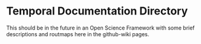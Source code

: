 # Temporal Documentation Directory

This should be in the future in an Open Science Framework with some brief descriptions and routmaps here in the github-wiki pages.
